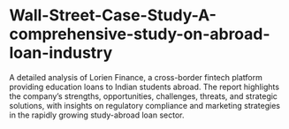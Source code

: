 # Wall-Street-Case-Study-A-comprehensive-study-on-abroad-loan-industry
A detailed analysis of Lorien Finance, a cross-border fintech platform providing education loans to Indian students abroad. The report highlights the company’s strengths, opportunities, challenges, threats, and strategic solutions, with insights on regulatory compliance and marketing strategies in the rapidly growing study-abroad loan sector.
